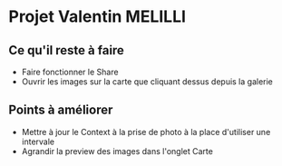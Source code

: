# Projet Valentin MELILLI

## Ce qu'il reste à faire
- Faire fonctionner le Share
- Ouvrir les images sur la carte que cliquant dessus depuis la galerie

## Points à améliorer
- Mettre à jour le Context à la prise de photo à la place d'utiliser une intervale
- Agrandir la preview des images dans l'onglet Carte